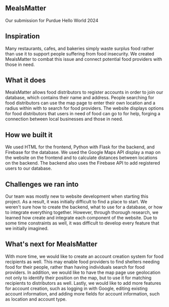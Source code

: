 ## MealsMatter
Our submission for Purdue Hello World 2024

## Inspiration
Many restaurants, cafes, and bakeries simply waste surplus food rather than use it to support people suffering from food insecurity. We created MealsMatter to combat this issue and connect potential food providers with those in need.

## What it does
MealsMatter allows food distributors to register accounts in order to join our database, which contains their name and address. People searching for food distributors can use the map page to enter their own location and a radius within with to search for food providers. The website displays options for food distributors that users in need of food can go to for help, forging a connection between local businesses and those in need.

## How we built it
We used HTML for the frontend, Python with Flask for the backend, and Firebase for the database. We used the Google Maps API display a map on the website on the frontend and to calculate distances between locations on the backend. The backend also uses the Firebase API to add registered users to our database.

## Challenges we ran into
Our team was mostly new to website development when starting this project. As a result, it was initially difficult to find a place to start. We weren't sure how to create the backend, what to use for a database, or how to integrate everything together. However, through thorough research, we learned how create and integrate each component of the website. Due to some time constraints as well, it was difficult to develop every feature that we initially imagined.

## What's next for MealsMatter
With more time, we would like to create an account creation system for food recipients as well. This may enable food providers to find shelters needing food for their people, rather than having individuals search for food providers. In addition, we would like to have the map page use geolocation not only to identify their position on the map, but to use it for matching recipients to distributors as well. Lastly, we would like to add more features for account creation, such as logging in with Google, editing existing account information, and adding more fields for account information, such as location and account type.
